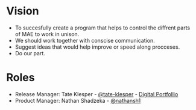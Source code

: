 # Vision
* To succesfully create a program that helps to control the diffrent parts of MAE to work in unison.
* We should work together with conscise communication.
* Suggest ideas that would help improve or speed along procceses.
* Do our part.

# Roles
* Release Manager: Tate Klesper - [@tate-klesper](https://github.com/tate-klesper) - [Digital Portfollio](https://www.codermerlin.academy/users/tate-klesper/Digital%20Portfolio/index.html)
* Product Manager: Nathan Shadzeka - [@nathansh1](https://github.com/nathansh1)
